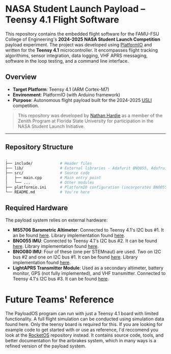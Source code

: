 # NASA Student Launch Payload – Teensy 4.1 Flight Software

This repository contains the embedded flight software for the FAMU-FSU College of Engineering's **2024-2025 NASA Student Launch Competition** payload experiment. The project was developed using [PlatformIO](https://platformio.org/) and written for the **Teensy 4.1** microcontroller. It encompasses flight tracking algorithims, sensor integration, data logging, VHF APRS messaging, software in the loop testing, and a command line interface.

## Overview

- **Target Platform**: Teensy 4.1 (ARM Cortex-M7)
- **Environment**: PlatformIO (with Arduino framework)
- **Purpose**: Autonomous flight payload built for the 2024-2025 [USLI](https://www.nasa.gov/stem/studentlaunch/home/index.html) competition.

> This repository was developed by [Nathan Hardie](https://github.com/Nate-4-4) as a member of the Zenith Program at Florida State University for participation in the NASA Student Launch Initiative.

---

## Repository Structure

```bash
.
├── include/            # Header files
├── lib/                # External libraries - Adafurit BNO055, Adafruit BNO080, Uravu LabsMS5607
├── src/                # Source code
│   ├── main.cpp        # Main entry point
│   └── ...             # Other modules
├── platformio.ini      # PlatformIO configuration (incorporates BNO055 lib using PIO library manager)
└── README.md           # You're here
```

## Required Hardware
The payload system relies on external hardware: 
- **MS5706 Barometric Altimeter**: Connected to Teensy 4.1's I2C bus #1. It an be found [here](https://www.parallax.com/product/altimeter-module-ms5607/). Library implementation found [here](https://github.com/UravuLabs/MS5607).
- **BNO055 IMU**: Connected to Teensy 4.1's I2C bus #2. It can be found [here](https://www.adafruit.com/product/2472). Library implementation found [here](https://github.com/adafruit/Adafruit_BNO055).
- **BNO080 IMU**: Four of these (one per STEMnaut) are used. Two on I2C bus #2 and one on I2C bus #1. It can be found [here](https://www.ceva-ip.com/product/fsm-9-axis-module/). Library implementation found [here](https://github.com/adafruit/Adafruit_BNO08x).
- **LightAPRS Transmitter Module**: Used as a secondary altimeter, battery monitor, GPS (not fully implemented), and VHF transmitter. Connected to Teensy 4.1's I2C bus #3. It can be found [here](https://www.qrp-labs.com/lightaprs.html).

# Future Teams' Reference
The PayloadOS program can run with just a Teensy 4.1 board with limited functionality. A full flight simulation can be conducted using simulation data found here. Only the teensy board is required for this. If you are looking for example code to get started with or use as reference, I'd reccomend you look at the [RocketOS](https://github.com/Zenith-Program/RocketOS) repository instead. It contains source code, tools, and better documentation for the airbrakes system, which in many ways is a refined version of the payload system. 





